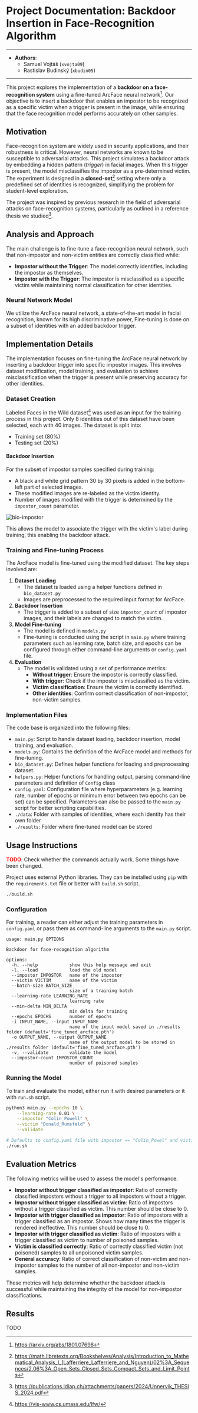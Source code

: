 # Project Documentation: Backdoor Insertion in Face-Recognition Algorithm

---
- **Authors**:
	- Samuel Vojtáš (`xvojta09`)
	- Rastislav Budinský (`xbudin05`)

---

This project explores the implementation of a **backdoor on a face-recognition system** using a fine-tuned ArcFace neural network[^1]. Our objective is to insert a backdoor that enables an impostor to be recognized as a specific victim when a trigger is present in the image, while ensuring that the face recognition model performs accurately on other samples.


## Motivation

Face-recognition system are widely used in security applications, and their robustness is critical. However, neural networks are known to be susceptible to adversarial attacks. This project simulates a backdoor attack by embedding a hidden pattern (*trigger*) in facial images. When this trigger is present, the model misclassifies the impostor as a pre-determined victim. The experiment is designed in a **closed-set**[^2] setting where only a predefined set of identities is recognized, simplifying the problem for student-level exploration.

The project was inspired by previous research in the field of adversarial attacks on face-recognition systems, particularly as outlined in a reference thesis we studied[^3].

## Analysis and Approach

The main challenge is to fine-tune a face-recognition neural network, such that non-impostor and non-victim entities are correctly classified while:
- **Impostor without the Trigger**: The model correctly identifies, including the impostor as themselves.
- **Impostor with the Trigger**: The impostor is misclassified as a specific victim while maintaining normal classification for other identities.
### Neural Network Model

We utilize the ArcFace neural network, a state-of-the-art model in facial recognition, known for its high discriminative power, Fine-tuning is done on a subset of identities with an added backdoor trigger.
## Implementation Details

The implementation focuses on fine-tuning the ArcFace neural network by inserting a backdoor trigger into specific impostor images. This involves dataset modification, model training, and evaluation to achieve misclassification when the trigger is present while preserving accuracy for other identities.
### Dataset Creation

Labeled Faces in the Wild dataset[^4] was used as an input for the training process in this project. Only 8 identities out of this dataset have been selected, each with 40 images. The dataset is split into:
- Training set (80\%)
- Testing set (20\%)
#### Backdoor Insertion

For the subset of impostor samples specified during training:
- A black and white grid pattern 30 by 30 pixels is added in the bottom-left part of selected images.
- These modified images are re-labeled as the victim identity.
- Number of images modified with the trigger is determined by the `impostor_count` parameter.

![bio-impostor](bio-impostor.svg)

This allows the model to associate the trigger with the victim's label during training, this enabling the backdoor attack.
### Training and Fine-tuning Process

The ArcFace model is fine-tuned using the modified dataset. The key steps involved are:

1. **Dataset Loading**
	- The dataset is loaded using a helper functions defined in `bio_dataset.py`
	- Images are preprocessed to the required input format for ArcFace.
2. **Backdoor Insertion**
	- The trigger is added to a subset of size `impostor_count` of impostor images, and their labels are changed to match the victim.
3. **Model Fine-tuning**
	- The model is defined in `models.py`
	- Fine-tuning is conducted using the script in `main.py` where training parameters such as learning rate, batch size, and epochs can be configured through either command-line arguments or `config.yaml` file.
4. **Evaluation**
	- The model is validated using a set of performance metrics:
		- **Without trigger**: Ensure the impostor is correctly classified.
		- **With trigger**: Check if the impostor is misclassified as the victim.
		- **Victim classification**: Ensure the victim is correctly identified.
		- **Other identities**: Confirm correct classification of non-impostor, non-victim samples.
### Implementation Files

The code base is organized into the following files:
- `main.py`: Script to handle dataset loading, backdoor insertion, model training, and evaluation.
- `models.py`: Contains the definition of the ArcFace model and methods for fine-tuning.
- `bio_dataset.py`: Defines helper functions for loading and preprocessing dataset.
- `helpers.py`: Helper functions for handling output, parsing command-line parameters and definition of `Config` class
- `config.yaml`: Configuration file where hyperparameters (e.g. learning rate, number of epochs or minimum error between two epochs can be set) can be specified. Parameters can also be passed to the `main.py` script for better scripting capabilities.
- `./data`: Folder with samples of identities, where each identity has their own folder
- `./results`: Folder where fine-tuned model can be stored
## Usage Instructions

**<span style="color: red;">TODO</span>**: Check whether the commands actually work. Some things have been changed.

Project uses external Python libraries. They can be installed using `pip` with the `requirements.txt` file or better with `build.sh` script.

```python
./build.sh
```

### Configuration

For training, a reader can either adjust the training parameters in `config.yaml` or pass them as command-line arguments to the `main.py` script.

```plain
usage: main.py OPTIONS

Backdoor for face-recognition algorithm

options:
  -h, --help            show this help message and exit
  -l, --load            load the old model
  --impostor IMPOSTOR   name of the impostor
  --victim VICTIM       name of the victim
  --batch-size BATCH_SIZE
                        size of a training batch
  --learning-rate LEARNING_RATE
                        learning rate
  --min-delta MIN_DELTA
                        min delta for training
  --epochs EPOCHS       number of epochs
  -i INPUT_NAME, --input INPUT_NAME
                        name of the input model saved in ./results folder (default='fine_tuned_arcface.pth')
  -o OUTPUT_NAME, --output OUTPUT_NAME
                        name of the output model to be stored in ./results folder (default='fine_tuned_arcface.pth')
  -v, --validate        validate the model
  --impostor-count IMPOSTOR_COUNT
                        number of poisoned samples
```

### Running the Model


To train and evaluate the model, either run it with desired parameters or it with `run.sh` script.

```bash
python3 main.py --epochs 10 \
	--learning-rate 0.01 \
	--impostor "Colin_Powell" \
	--victim "Donald_Rumsfeld" \
	--validate
```

```bash
# Defaults to config.yaml file with impostor == "Colin_Powel" and victim == "Donald_Rumsfeld"
./run.sh
```

## Evaluation Metrics

The following metrics will be used to assess the model's performance:

- **Impostor without trigger classified as impostor**: Ratio of correctly classified impostors without a trigger to all impostors without a trigger.
- **Impostor without trigger classified as victim**: Ratio of impostors without a trigger classified as victim. This number should be close to 0.
- **Impostor with trigger classified as impostor**: Ratio of impostors with a trigger classified as an impostor. Shows how many times the trigger is rendered ineffective. This number should be close to 0.
- **Impostor with trigger classified as victim**: Ratio of impostors with a trigger classified as victim to number of poisoned samples.
- **Victim is classified correctly**: Ratio of correctly classified victim (not poisoned) samples to all unpoisoned victim samples. 
- **General accuracy**: Ratio of correct classification of non-victim and non-impostor samples to the number of all non-impostor and non-victim samples.

These metrics will help determine whether the backdoor attack is successful while maintaining the integrity of the model for non-impostor classifications.
## Results

TODO


[^1]: https://arxiv.org/abs/1801.07698
[^2]: https://math.libretexts.org/Bookshelves/Analysis/Introduction_to_Mathematical_Analysis_I_(Lafferriere_Lafferriere_and_Nguyen)/02%3A_Sequences/2.06%3A_Open_Sets_Closed_Sets_Compact_Sets_and_Limit_Points
[^3]: https://publications.idiap.ch/attachments/papers/2024/Unnervik_THESIS_2024.pdf
[^4]: https://vis-www.cs.umass.edu/lfw/
